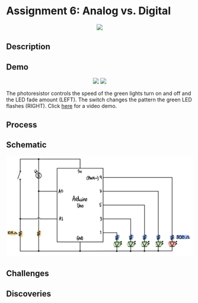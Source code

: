 # Assignment 6: Analog vs. Digital

<p align="center">
  <img src="imageAnalogDigital.png" width="480">
</p>

## Description

## Demo
<p align="center">
  <img src="changeSpeed.gif" width="480">
  <img src="changePattern.gif" width="480">
</p>

The photoresistor controls the speed of the green lights turn on and off and the LED fade amount (LEFT). The switch changes the pattern the green LED flashes (RIGHT). Click [here](https://youtu.be/mniN0i_mGFo) for a video demo.

## Process

## Schematic
<p align="center">
  <img src="schematicAnalogDigital.png" width="620">
</p>

## Challenges

## Discoveries

